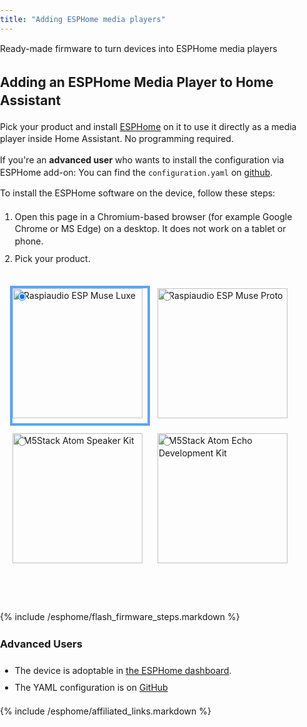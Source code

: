 ```yaml
---
title: "Adding ESPHome media players"
---
```


Ready-made firmware to turn devices into ESPHome media players

<head>
    <style>
      body {
        font-family: -apple-system, system-ui, BlinkMacSystemFont, "Segoe UI",
          Roboto, Ubuntu, sans-serif;
        padding: 0;
        margin: 0;
        line-height: 1.4;
      }
      .content {
        max-width: 600px;
        margin: 0 auto;
        padding: 12px;
      }
      .hidden {
        display: none;
      }
      esp-web-install-button[install-unsupported] {
        visibility: inherit;
      }
      .content pre {
        max-width: 100%;
        overflow-y: scroll;
      }
      li {
        padding: 4px 0;
      }
      .footer {
        margin-top: 24px;
        border-top: 1px solid #ccc;
        padding-top: 24px;
        text-align: center;
      }
      .footer .initiative {
        font-style: italic;
        margin-top: 16px;
      }
      table {
        border-spacing: 0;
      }
      td {
        padding: 8px;
        border-bottom: 1px solid #ccc;
      }
      .radios {
        display: flex;
        flex-direction: row;
        flex-wrap: wrap;
        align-items: center;
      }
      .radios label {
        padding: 4px;
        cursor: pointer;
        width: calc(50% - 16px);
        max-width: 184px;
        display: block;
        position: relative;
      }
      .radios input {
        position: absolute;
        top: 12px;
        left: 12px;
      }
      .radios img {
        display: block;
        width: calc(100% - 8px);
        border: 4px solid rgba(0, 0, 0, 0);
        aspect-ratio: 1;
      }
      input:checked + img {
        border-color: #58a6ff;
      }
      /* Remove this once we add a fifth media player */
      @media only screen and (min-height: 1000px) {
        .radios label {
          max-width: initial;
        }
      }
    </style>
    <script
      type="module"
      src="https://unpkg.com/esp-web-tools@9/dist/web/install-button.js?module"
    ></script>
  </head>

## Adding an ESPHome Media Player to Home Assistant

Pick your product and install [ESPHome](https://esphome.io) on it to use it directly as a media player inside Home Assistant. No programming required.

If you're an **advanced user** who wants to install the configuration via ESPHome add-on: You can find the `configuration.yaml` on [github](https://github.com/esphome/media-players/blob/main).

To install the ESPHome software on the device, follow these steps:

1. Open this page in a Chromium-based browser (for example Google Chrome or MS Edge) on a desktop. It does not work on a tablet or phone.
2. Pick your product.


<div class="content">
<div class="radios">
    <label>
        <input type="radio" name="type" value="raspiaudio-muse-luxe" checked />
        <img src="/images/docs/esphome/esp_muse_luxe.png" alt="Raspiaudio ESP Muse Luxe" />
    </label>
    <label>
        <input type="radio" name="type" value="raspiaudio-muse-proto" />
        <img src="/images/docs/esphome/esp_muse_proto.png" alt="Raspiaudio ESP Muse Proto" />
    </label>
    <label>
        <input type="radio" name="type" value="m5stack-atom-speaker-kit" />
        <img src="/images/docs/esphome/atom_speaker_kit.png" alt="M5Stack Atom Speaker Kit" />
    </label>
    <label>
        <input type="radio" name="type" value="m5stack-atom-echo" />
        <img src="/images/docs/esphome/atom_echo.png" alt="M5Stack Atom Echo Development Kit" />
    </label>
</div>
<br />
<p class="button-row" align="center">
    <esp-web-install-button></esp-web-install-button>
</p>
<div class="hidden info raspiaudio-muse-luxe">
    <h3>Raspiaudio ESP Muse Luxe</h3>
    <p>
        Portable speaker with two 5 Watt speakers built-in. Can run 4 hours
        off the built-in battery or be powered by a cable.
    </p>
    <p>
        This is a powerful device. If you want to use it solely as a media
        player, we recommend to use the
        <a href="https://raspiaudio.github.io/">Squeezelite-ESP32 firmware</a
        >.
    </p>
    <p>Buy</p>
    <ul>
        <li>
        <a href="https://raspiaudio.com/produit/esp-muse-luxe"
            >Raspiaudio</a
        >
        </li>
        <li>
        <a
            href="https://www.amazon.com/gp/product/B09N3S9S29/?&_encoding=UTF8&tag=homeassista0e-20&linkCode=ur2&linkId=71c80756dcd782eba9f1a80dc576c7d3&camp=1789&creative=9325"
            >Amazon</a
        >
        </li>
    </ul>
</div>
<div class="hidden info raspiaudio-muse-proto">
    <h3>Raspiaudio ESP Muse Proto</h3>
    <p>
        Powerful audio prototyping board to create your own smart speakers.
    </p>
    <p>
        This is a powerful device. If you want to use it solely as a media
        player, we recommend to use the
        <a href="https://raspiaudio.github.io/">Squeezelite-ESP32 firmware</a
        >.
    </p>
    <p>Buy</p>
    <ul>
        <li>
        <a href="https://raspiaudio.com/produit/muse-proto">Raspiaudio</a>
        </li>
        <li>
        <a
            href="https://www.amazon.com/gp/product/B097F884WL/?&_encoding=UTF8&tag=homeassista0e-20&linkCode=ur2&linkId=71c80756dcd782eba9f1a80dc576c7d3&camp=1789&creative=9325"
            >Amazon</a
        >
        </li>
    </ul>
</div>
<div class="hidden info m5stack-atom-speaker-kit">
    <h3>M5Stack Atom Speaker Kit</h3>
    <p>Small ESP32 board with a built-in speaker and a headphone jack.</p>
    <p>Buy</p>
    <ul>
        <li>
        <a
            href="https://shop.m5stack.com/products/atom-speaker-kit-ns4168?ref=NabuCasa"
            >M5Stack Shop</a
        >
        </li>
        <li>
        <a
            href="https://www.aliexpress.com/item/1005003297368240.html?aff_platform=portals-tool&sk=_A8G2YF&aff_trace_key=90326d2a90444b4887632f62dd533ce4-1654058373639-07963-_A8G2YF&terminal_id=c5517a8c9bb44b4fb32147398fbc2576&aff_fcid=90326d2a90444b4887632f62dd533ce4-1654058373639-07963-_A8G2YF&tt=CPS_NORMAL&aff_fsk=_A8G2YF"
            >AliExpress</a
        >
        </li>
    </ul>
</div>
<div class="hidden info m5stack-atom-echo">
    <h3>M5Stack Atom Echo Development Kit</h3>
    <p>Tiny ESP32 board with a built-in speaker.</p>
    <p>Buy</p>
    <ul>
        <li>
        <a
            href="https://shop.m5stack.com/collections/m5-controllers/products/atom-echo-smart-speaker-dev-kit?ref=NabuCasa"
            >M5Stack Shop</a
        >
        </li>
        <li>
        <a
            href="https://www.aliexpress.com/item/1005003299332198.html?aff_platform=portals-tool&sk=_A8G2YF&aff_trace_key=90326d2a90444b4887632f62dd533ce4-1654058373639-07963-_A8G2YF&terminal_id=c5517a8c9bb44b4fb32147398fbc2576&aff_fcid=90326d2a90444b4887632f62dd533ce4-1654058373639-07963-_A8G2YF&tt=CPS_NORMAL&aff_fsk=_A8G2YF"
            >AliExpress</a
        >
        </li>
    </ul>
</div>
</div>



{% include /esphome/flash_firmware_steps.markdown %}

### Advanced Users

* The device is adoptable in [the ESPHome dashboard](https://my.home-assistant.io/redirect/supervisor_addon/?addon=5c53de3b_esphome&amp;repository_url=https%3A%2F%2Fgithub.com%2Fesphome%2Fhome-assistant-addon).
* The YAML configuration is on [GitHub](https://github.com/esphome/media-players/)

{% include /esphome/affiliated_links.markdown %}

<script>
    document.querySelectorAll('input[name="type"]').forEach((radio) =>
    radio.addEventListener("change", () => {
        const button = document.querySelector("esp-web-install-button");
        button.manifest = `https://esphome.github.io/media-players/${radio.value}-manifest.json`;
        document.querySelectorAll(".info").forEach((info) => {
        info.classList.add("hidden");
        });
        document
        .querySelector(`.info.${radio.value}`)
        .classList.remove("hidden");
    })
    );
    document
    .querySelector('input[name="type"]:checked')
    .dispatchEvent(new Event("change"));
</script>
